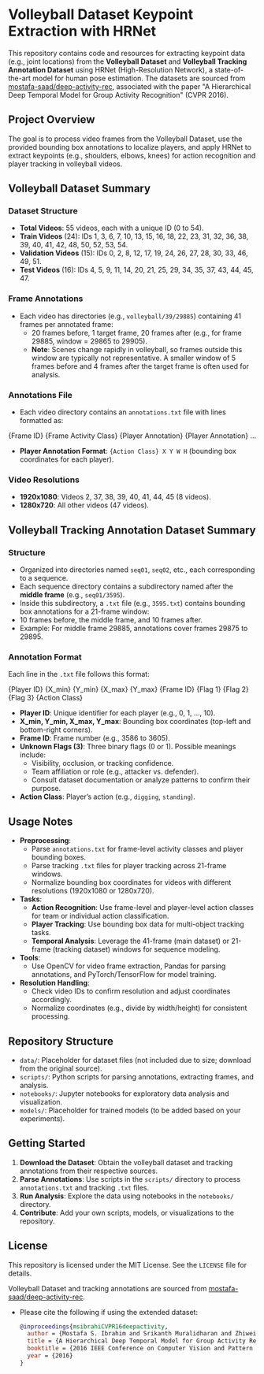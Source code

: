 # Volleyball Dataset Keypoint Extraction with HRNet

This repository contains code and resources for extracting keypoint data (e.g., joint locations) from the **Volleyball Dataset** and **Volleyball Tracking Annotation Dataset** using HRNet (High-Resolution Network), a state-of-the-art model for human pose estimation. The datasets are sourced from [mostafa-saad/deep-activity-rec](https://github.com/mostafa-saad/deep-activity-rec), associated with the paper "A Hierarchical Deep Temporal Model for Group Activity Recognition" (CVPR 2016).

## Project Overview
The goal is to process video frames from the Volleyball Dataset, use the provided bounding box annotations to localize players, and apply HRNet to extract keypoints (e.g., shoulders, elbows, knees) for action recognition and player tracking in volleyball videos.

## Volleyball Dataset Summary

### Dataset Structure
- **Total Videos**: 55 videos, each with a unique ID (0 to 54).
- **Train Videos** (24): IDs 1, 3, 6, 7, 10, 13, 15, 16, 18, 22, 23, 31, 32, 36, 38, 39, 40, 41, 42, 48, 50, 52, 53, 54.
- **Validation Videos** (15): IDs 0, 2, 8, 12, 17, 19, 24, 26, 27, 28, 30, 33, 46, 49, 51.
- **Test Videos** (16): IDs 4, 5, 9, 11, 14, 20, 21, 25, 29, 34, 35, 37, 43, 44, 45, 47.

### Frame Annotations
- Each video has directories (e.g., `volleyball/39/29885`) containing 41 frames per annotated frame:
  - 20 frames before, 1 target frame, 20 frames after (e.g., for frame 29885, window = 29865 to 29905).
  - **Note**: Scenes change rapidly in volleyball, so frames outside this window are typically not representative. A smaller window of 5 frames before and 4 frames after the target frame is often used for analysis.

### Annotations File
- Each video directory contains an `annotations.txt` file with lines formatted as:

{Frame ID} {Frame Activity Class} {Player Annotation} {Player Annotation} ...

- **Player Annotation Format**: `{Action Class} X Y W H` (bounding box coordinates for each player).

### Video Resolutions
- **1920x1080**: Videos 2, 37, 38, 39, 40, 41, 44, 45 (8 videos).
- **1280x720**: All other videos (47 videos).

## Volleyball Tracking Annotation Dataset Summary

### Structure
- Organized into directories named `seq01`, `seq02`, etc., each corresponding to a sequence.
- Each sequence directory contains a subdirectory named after the **middle frame** (e.g., `seq01/3595`).
- Inside this subdirectory, a `.txt` file (e.g., `3595.txt`) contains bounding box annotations for a 21-frame window:
- 10 frames before, the middle frame, and 10 frames after.
- Example: For middle frame 29885, annotations cover frames 29875 to 29895.

### Annotation Format
Each line in the `.txt` file follows this format:

{Player ID} {X_min} {Y_min} {X_max} {Y_max} {Frame ID} {Flag 1} {Flag 2} {Flag 3} {Action Class}

- **Player ID**: Unique identifier for each player (e.g., 0, 1, ..., 10).
- **X_min, Y_min, X_max, Y_max**: Bounding box coordinates (top-left and bottom-right corners).
- **Frame ID**: Frame number (e.g., 3586 to 3605).
- **Unknown Flags (3)**: Three binary flags (0 or 1). Possible meanings include:
  - Visibility, occlusion, or tracking confidence.
  - Team affiliation or role (e.g., attacker vs. defender).
  - Consult dataset documentation or analyze patterns to confirm their purpose.
- **Action Class**: Player’s action (e.g., `digging`, `standing`).

## Usage Notes
- **Preprocessing**:
  - Parse `annotations.txt` for frame-level activity classes and player bounding boxes.
  - Parse tracking `.txt` files for player tracking across 21-frame windows.
  - Normalize bounding box coordinates for videos with different resolutions (1920x1080 or 1280x720).
- **Tasks**:
  - **Action Recognition**: Use frame-level and player-level action classes for team or individual action classification.
  - **Player Tracking**: Use bounding box data for multi-object tracking tasks.
  - **Temporal Analysis**: Leverage the 41-frame (main dataset) or 21-frame (tracking dataset) windows for sequence modeling.
- **Tools**:
  - Use OpenCV for video frame extraction, Pandas for parsing annotations, and PyTorch/TensorFlow for model training.
- **Resolution Handling**:
  - Check video IDs to confirm resolution and adjust coordinates accordingly.
  - Normalize coordinates (e.g., divide by width/height) for consistent processing.

## Repository Structure
- `data/`: Placeholder for dataset files (not included due to size; download from the original source).
- `scripts/`: Python scripts for parsing annotations, extracting frames, and analysis.
- `notebooks/`: Jupyter notebooks for exploratory data analysis and visualization.
- `models/`: Placeholder for trained models (to be added based on your experiments).

## Getting Started
1. **Download the Dataset**: Obtain the volleyball dataset and tracking annotations from their respective sources.
2. **Parse Annotations**: Use scripts in the `scripts/` directory to process `annotations.txt` and tracking `.txt` files.
3. **Run Analysis**: Explore the data using notebooks in the `notebooks/` directory.
4. **Contribute**: Add your own scripts, models, or visualizations to the repository.

## License
This repository is licensed under the MIT License. See the `LICENSE` file for details.

 Volleyball Dataset and tracking annotations are sourced from [mostafa-saad/deep-activity-rec](https://github.com/mostafa-saad/deep-activity-rec).[](https://github.com/mostafa-saad/deep-activity-rec/blob/master/README.md)
- Please cite the following if using the extended dataset:
  ```bibtex
  @inproceedings{msibrahiCVPR16deepactivity,
    author = {Mostafa S. Ibrahim and Srikanth Muralidharan and Zhiwei Deng and Arash Vahdat and Greg Mori},
    title = {A Hierarchical Deep Temporal Model for Group Activity Recognition},
    booktitle = {2016 IEEE Conference on Computer Vision and Pattern Recognition (CVPR)},
    year = {2016}
  }




